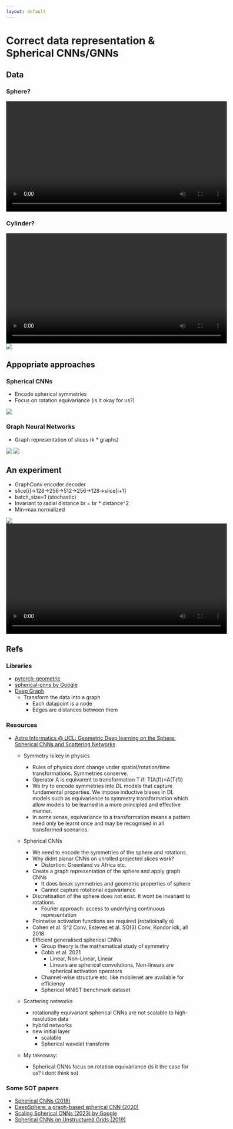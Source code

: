 ```yaml
---
layout: default
---
```

# Correct data representation & Spherical CNNs/GNNs

## Data
### Sphere?
<video controls width="600">
<source src="resources/week_9/spherical_data.mp4" type="video/mp4">
Your browser does not support the video tag.
</video>


### Cylinder?
<video controls width="600">
<source src="resources/week_9/cylindrical_data.mp4" type="video/mp4">
Your browser does not support the video tag.
</video>
<img src="resources/week_9/pete_plot.png">

## Appopriate approaches
### Spherical CNNs
- Encode spherical symmetries
- Focus on rotation equivariance (is it okay for us?)

<img src="resources/week_9/mnist.png">

### Graph Neural Networks
- Graph representation of slices (k * graphs)

<img src="resources/week_9/graph_rep.png">

<img src="resources/week_9/gnn.png">

## An experiment
- GraphConv encoder decoder
- slice[i]->128->256->512->256->128->slice[i+1]
- batch_size=1 (stochastic)
- Invariant to radial distance br = br * distance^2
- Min-max normalized


<img src="resources/week_9/loss.png">

<video controls width="600">
<source src="resources/week_9/br_gnn.mp4" type="video/mp4">
Your browser does not support the video tag.
</video>

## Refs

### Libraries

- <a href="https://github.com/pyg-team/pytorch_geometric">pytorch-geometric</a>
- <a href="https://github.com/google-research/spherical-cnn">spherical-cnns by Google</a>
- <a href="https://www.dgl.ai">Deep Graph</a>
    - Transform the data into a graph
        - Each datapoint is a node
        - Edges are distances between them

### Resources

- <a href="https://www.youtube.com/watch?v=wGqz_qbwxZY">Astro Informatics @ UCL: Geometric Deep learning on the Sphere: Spherical CNNs and Scattering Networks</a>
    - Symmetry is key in physics
        - Rules of physics dont change under spatial/rotation/time transformations. Symmetries conserve.
        - Operator A is equivarent to transformation T if: T(A(f))=A(T(f))
        - We try to encode symmetries into DL models that capture fundamental properties. We impose inductive biases in DL models such as equivarience to symmetry transformation which allow models to be learned in a more principled and effective manner.
        - In some sense, equivariance to a transformation means a pattern need only be learnt once and may be recognised in all transformed scenarios.
    - Spherical CNNs
        - We need to encode the symmetries of the sphere and rotations
        - Why didnt planar CNNs on unrolled projected slices work?
            - Distortion: Greenland vs Africa etc.
        - Create a graph representation of the sphere and apply graph CNNs
            - It does break symmetries and geometric properties of sphere
            - Cannot capture rotational equivariance
        - Discretisation of the sphere does not exist. It wont be invariant to rotations.
            - Fourier approach: access to underlying continuous representation
        - Pointwise activation functions are required (rotatioinally e)
        - Cohen et al. S^2 Conv, Esteves et al. SO(3) Conv, Kondor idk, all 2018
        - Efficient generalised spherical CNNs
            - Group theory is the mathematical study of symmetry
            - Cobb et al. 2021
                - Linear, Non-Linear, Linear
                - Linears are spherical convolutions, Non-linears are spherical activation operators
            - Channel-wise structure etc. like mobilenet are available for efficiency
            - Spherical MNIST benchmark dataset
    - Scattering networks
        - rotationally equivariant spherical CNNs are not scalable to high-resolution data
        - hybrid networks
        - new initial layer
            - scalable
            - Spherical wavelet transform

    - My takeaway:
        - Spherical CNNs focus on rotation equivariance (is it the case for us? i dont think so)



### Some SOT papers

- <a href="https://arxiv.org/abs/1801.10130">Spherical CNNs (2018)</a>
- <a href="https://arxiv.org/abs/2012.15000">DeepSphere: a graph-based spherical CNN (2020)</a>
- <a href="https://arxiv.org/abs/2306.05420">Scaling Spherical CNNs (2023) by Google</a>
- <a href="https://arxiv.org/abs/1901.02039">Spherical CNNs on Unstructured Grids (2019)</a>